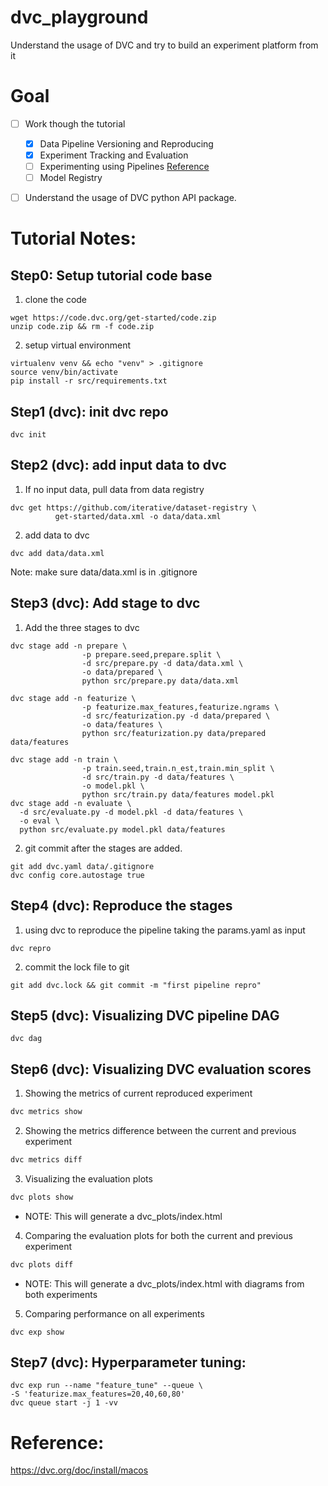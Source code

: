 # dvc_playground
Understand the usage of DVC and try to build an experiment platform from it

# Goal 

- [ ] Work though the tutorial
  - [X] Data Pipeline Versioning and Reproducing
  - [X] Experiment Tracking and Evaluation
  - [ ] Experimenting using Pipelines [Reference](https://github.com/jeffrey82221/dvc_exp_playground) 
  - [ ] Model Registry
- [ ] Understand the usage of DVC python API package.


# Tutorial Notes:

## Step0: Setup tutorial code base

1. clone the code
```
wget https://code.dvc.org/get-started/code.zip
unzip code.zip && rm -f code.zip
```
2. setup virtual environment

```
virtualenv venv && echo "venv" > .gitignore
source venv/bin/activate
pip install -r src/requirements.txt
```
## Step1 (dvc): init dvc repo

```
dvc init
```

## Step2 (dvc): add input data to dvc

1. If no input data, pull data from data registry
```
dvc get https://github.com/iterative/dataset-registry \
          get-started/data.xml -o data/data.xml
```
2. add data to dvc
```
dvc add data/data.xml
```
Note: make sure data/data.xml is in .gitignore

## Step3 (dvc): Add stage to dvc

1. Add the three stages to dvc
```
dvc stage add -n prepare \
                -p prepare.seed,prepare.split \
                -d src/prepare.py -d data/data.xml \
                -o data/prepared \
                python src/prepare.py data/data.xml

dvc stage add -n featurize \
                -p featurize.max_features,featurize.ngrams \
                -d src/featurization.py -d data/prepared \
                -o data/features \
                python src/featurization.py data/prepared data/features

dvc stage add -n train \
                -p train.seed,train.n_est,train.min_split \
                -d src/train.py -d data/features \
                -o model.pkl \
                python src/train.py data/features model.pkl
dvc stage add -n evaluate \
  -d src/evaluate.py -d model.pkl -d data/features \
  -o eval \
  python src/evaluate.py model.pkl data/features
```
2. git commit after the stages are added.

```
git add dvc.yaml data/.gitignore
dvc config core.autostage true
```
## Step4 (dvc): Reproduce the stages 

1. using dvc to reproduce the pipeline taking the params.yaml as input
```
dvc repro
```
2. commit the lock file to git
```
git add dvc.lock && git commit -m "first pipeline repro"
```

## Step5 (dvc): Visualizing DVC pipeline DAG

```
dvc dag
```

## Step6 (dvc): Visualizing DVC evaluation scores

1. Showing the metrics of current reproduced experiment 

```bash
dvc metrics show
```

2. Showing the metrics difference between the current and previous experiment
```bash
dvc metrics diff
```

3. Visualizing the evaluation plots 

```bash
dvc plots show
```
* NOTE: This will generate a dvc_plots/index.html 

4. Comparing the evaluation plots for both the current and previous experiment

```bash
dvc plots diff
```

* NOTE: This will generate a dvc_plots/index.html with diagrams from both experiments

5. Comparing performance on all experiments

```
dvc exp show
```
## Step7 (dvc): Hyperparameter tuning:

```
dvc exp run --name "feature_tune" --queue \
-S 'featurize.max_features=20,40,60,80'
dvc queue start -j 1 -vv
```
# Reference:

https://dvc.org/doc/install/macos
